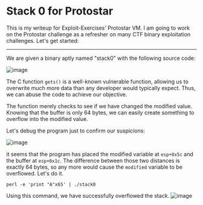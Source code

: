 # Stack 0 for Protostar

This is my writeup for Exploit-Exercises' Protostar VM. I am going to work on the Protostar challenge as a refresher on many CTF binary exploitation challenges. Let's get started:

----

We are given a binary aptly named "stack0" with the following source code:

![image](https://user-images.githubusercontent.com/24576987/30235100-6074d302-94d2-11e7-9888-c2a50eb89710.png)

The C function ```gets()``` is a well-known vulnerable function, allowing us to overwrite much more data than any developer would typically expect. Thus, we can abuse the code to achieve our objective.

The function merely checks to see if we have changed the modified value. Knowing that the buffer is only 64 bytes, we can easily create something to overflow into the modified value.

Let's debug the program just to confirm our suspicions:

![image](https://user-images.githubusercontent.com/24576987/30235158-27376b44-94d3-11e7-9a97-0bbc89dba214.png)

it seems that the program has placed the modified variable at ```esp+0x5c``` and the buffer at ```esp+0x1c```. The difference between those two distances is exactly 64 bytes, so any more would cause the ```modified``` variable to be overflowed. Let's do it.

```perl -e 'print "A"x65' | ./stack0```

Using this command, we have successfully overflowed the stack.
![image](https://user-images.githubusercontent.com/24576987/30235203-bd7087da-94d3-11e7-8f5c-033db6a0d4ea.png)
